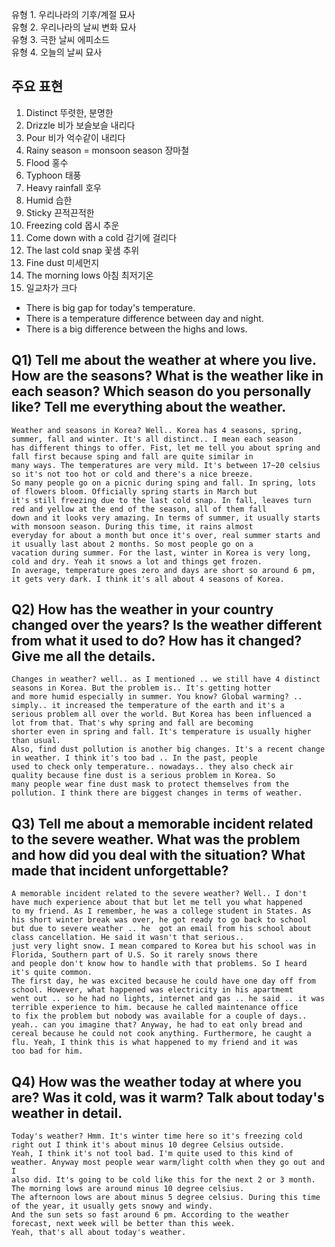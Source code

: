 유형 1. 우리나라의 기후/계절 묘사  
유형 2. 우리나라의 날씨 변화 묘사  
유형 3. 극한 날씨 에피소드  
유형 4. 오늘의 날씨 묘사  
## 주요 표현
1) Distinct 뚜렷한, 분명한
2) Drizzle 비가 보슬보슬 내리다
3) Pour 비가 억수같이 내리다
4) Rainy season = monsoon season 장마철
5) Flood 홍수
6) Typhoon 태풍
7) Heavy rainfall 호우
8) Humid 습한
9) Sticky 끈적끈적한
10) Freezing cold 몹시 추운
11) Come down with a cold  감기에 걸리다
12) The last cold snap 꽃샘 추위
13) Fine dust 미세먼지
14) The morning lows 아침 최저기온
15) 일교차가 크다  

* There is big gap for today's temperature.
* There is a temperature difference between day and night.
* There is a big difference between the highs and lows.

## Q1) Tell me about the weather at where you live. How are the seasons? What is the weather like in each season? Which season do you personally like? Tell me everything about the weather.
```
Weather and seasons in Korea? Well.. Korea has 4 seasons, spring, summer, fall and winter. It's all distinct.. I mean each season  
has different things to offer. Fist, let me tell you about spring and fall first because sping and fall are quite similar in  
many ways. The temperatures are very mild. It's between 17~20 celsius so it's not too hot or cold and there's a nice breeze.
So many people go on a picnic during sping and fall. In spring, lots of flowers bloom. Officially spring starts in March but  
it's still freezing due to the last cold snap. In fall, leaves turn red and yellow at the end of the season, all of them fall  
down and it looks very amazing. In terms of summer, it usually starts with monsoon season. During this time, it rains almost  
everyday for about a month but once it's over, real summer starts and it usually last about 2 months. So most people go on a  
vacation during summer. For the last, winter in Korea is very long, cold and dry. Yeah it snows a lot and things get frozen.  
In average, temperature goes zero and days are short so around 6 pm, it gets very dark. I think it's all about 4 seasons of Korea.
```
## Q2) How has the weather in your country changed over the years? Is the weather different from what it used to do? How has it changed? Give me all the details.
```
Changes in weather? well.. as I mentioned .. we still have 4 distinct seasons in Korea. But the problem is.. It's getting hotter  
and more humid especially in summer. You know? Global warming? .. simply.. it increased the temperature of the earth and it's a  
serious problem all over the world. But Korea has been influenced a lot from that. That's why spring and fall are becoming  
shorter even in spring and fall. It's temperature is usually higher than usual.  
Also, find dust pollution is another big changes. It's a recent change in weather. I think it's too bad .. In the past, people  
used to check only temperature.. nowadays.. they also check air quality because fine dust is a serious problem in Korea. So  
many people wear fine dust mask to protect themselves from the pollution. I think there are biggest changes in terms of weather.
```
## Q3) Tell me about a memorable incident related to the severe weather. What was the problem and how did you deal with the situation? What made that incident unforgettable?
```
A memorable incident related to the severe weather? Well.. I don't have much experience about that but let me tell you what happened  
to my friend. As I remember, he was a college student in States. As his short winter break was over, he got ready to go back to school  
but due to severe weather .. he  got an email from his school about class cancellation. He said it wasn't that serious..  
just very light snow. I mean compared to Korea but his school was in Florida, Southern part of U.S. So it rarely snows there  
and people don't know how to handle with that problems. So I heard it's quite common.  
The first day, he was excited because he could have one day off from school. However, what happened was electricity in his apartmemt  
went out .. so he had no lights, internet and gas .. he said .. it was terrible experience to him. because he called maintenance office  
to fix the problem but nobody was available for a couple of days.. yeah.. can you imagine that? Anyway, he had to eat only bread and  
cereal because he could not cook anything. Furthermore, he caught a flu. Yeah, I think this is what happened to my friend and it was  
too bad for him.
```
## Q4) How was the weather today at where you are? Was it cold, was it warm? Talk about today's weather in detail.
```
Today's weather? Hmm. It's winter time here so it's freezing cold right out I think it's about minus 10 degree Celsius outside.  
Yeah, I think it's not tool bad. I'm quite used to this kind of weather. Anyway most people wear warm/light colth when they go out and I  
also did. It's going to be cold like this for the next 2 or 3 month. The morning lows are around minus 10 degree celsius.  
The afternoon lows are about minus 5 degree celsius. During this time of the year, it usually gets snowy and windy.  
And the sun sets so fast around 6 pm. According to the weather forecast, next week will be better than this week.  
Yeah, that's all about today's weather.
```
